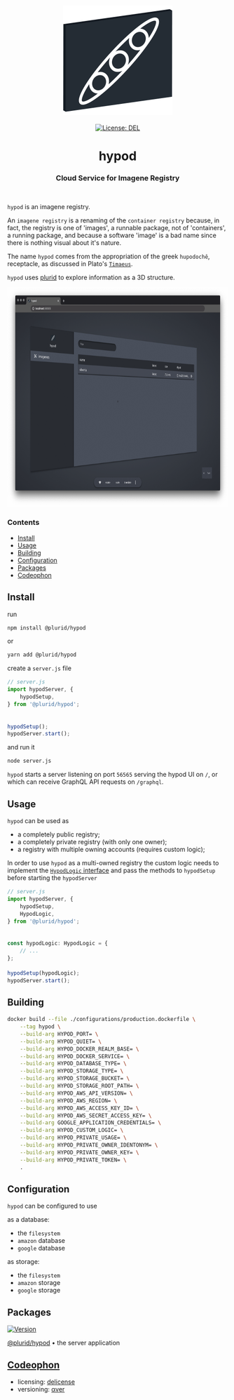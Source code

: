 <p align="center">
    <img src="https://raw.githubusercontent.com/plurid/hypod/master/about/identity/hypod-logo.png" height="250px">
    <br />
    <br />
    <a target="_blank" href="https://github.com/plurid/hypod/blob/master/LICENSE">
        <img src="https://img.shields.io/badge/license-DEL-blue.svg?colorB=1380C3&style=for-the-badge" alt="License: DEL">
    </a>
</p>



<h1 align="center">
    hypod
</h1>


<h3 align="center">
    Cloud Service for Imagene Registry
</h3>



<br />



`hypod` is an imagene registry.

An `imagene registry` is a renaming of the `container registry` because, in fact, the registry is one of 'images', a runnable package, not of 'containers', a running package, and because a software 'image' is a bad name since there is nothing visual about it's nature.

The name `hypod` comes from the appropriation of the greek `hupodochê`, receptacle, as discussed in Plato's [`Timaeus`](https://plato.stanford.edu/entries/plato-timaeus/).

`hypod` uses [plurid](https://github.com/plurid/plurid) to explore information as a 3D structure.


<p align="center">
    <img src="https://raw.githubusercontent.com/plurid/hypod/master/about/screenshots/ss-1.png" height="500px">
</p>


### Contents

+ [Install](#install)
+ [Usage](#usage)
+ [Building](#building)
+ [Configuration](#configuration)
+ [Packages](#packages)
+ [Codeophon](#codeophon)



## Install

run

``` bash
npm install @plurid/hypod
```

or

``` bash
yarn add @plurid/hypod
```

create a `server.js` file

``` typescript
// server.js
import hypodServer, {
    hypodSetup,
} from '@plurid/hypod';


hypodSetup();
hypodServer.start();
```

and run it

``` bash
node server.js
```

`hypod` starts a server listening on port `56565` serving the hypod UI on `/`, or which can receive GraphQL API requests on `/graphql`.



## Usage

`hypod` can be used as

+ a completely public registry;
+ a completely private registry (with only one owner);
+ a registry with multiple owning accounts (requires custom logic);

In order to use `hypod` as a multi-owned registry the custom logic needs to implement the [`HypodLogic` interface](https://github.com/plurid/hypod/blob/84661ba76a53ad72abea712c4938fa8db0eea6b2/packages/hypod/source/server/data/interfaces/index.ts#L108z) and pass the methods to `hypodSetup` before starting the `hypodServer`


``` typescript
// server.js
import hypodServer, {
    hypodSetup,
    HypodLogic,
} from '@plurid/hypod';


const hypodLogic: HypodLogic = {
    // ...
};

hypodSetup(hypodLogic);
hypodServer.start();
```



## Building

``` bash
docker build --file ./configurations/production.dockerfile \
    --tag hypod \
    --build-arg HYPOD_PORT= \
    --build-arg HYPOD_QUIET= \
    --build-arg HYPOD_DOCKER_REALM_BASE= \
    --build-arg HYPOD_DOCKER_SERVICE= \
    --build-arg HYPOD_DATABASE_TYPE= \
    --build-arg HYPOD_STORAGE_TYPE= \
    --build-arg HYPOD_STORAGE_BUCKET= \
    --build-arg HYPOD_STORAGE_ROOT_PATH= \
    --build-arg HYPOD_AWS_API_VERSION= \
    --build-arg HYPOD_AWS_REGION= \
    --build-arg HYPOD_AWS_ACCESS_KEY_ID= \
    --build-arg HYPOD_AWS_SECRET_ACCESS_KEY= \
    --build-arg GOOGLE_APPLICATION_CREDENTIALS= \
    --build-arg HYPOD_CUSTOM_LOGIC= \
    --build-arg HYPOD_PRIVATE_USAGE= \
    --build-arg HYPOD_PRIVATE_OWNER_IDENTONYM= \
    --build-arg HYPOD_PRIVATE_OWNER_KEY= \
    --build-arg HYPOD_PRIVATE_TOKEN= \
    .
```



## Configuration

`hypod` can be configured to use

as a database:

+ the `filesystem`
+ `amazon` database
+ `google` database

as storage:

+ the `filesystem`
+ `amazon` storage
+ `google` storage



## Packages


<a target="_blank" href="https://www.npmjs.com/package/@plurid/hypod">
    <img src="https://img.shields.io/npm/v/@plurid/hypod.svg?logo=npm&colorB=1380C3&style=for-the-badge" alt="Version">
</a>

[@plurid/hypod][hypod] • the server application

[hypod]: https://github.com/plurid/hypod/tree/master/packages/hypod



## [Codeophon](https://github.com/ly3xqhl8g9/codeophon)

+ licensing: [delicense](https://github.com/ly3xqhl8g9/delicense)
+ versioning: [αver](https://github.com/ly3xqhl8g9/alpha-versioning)
